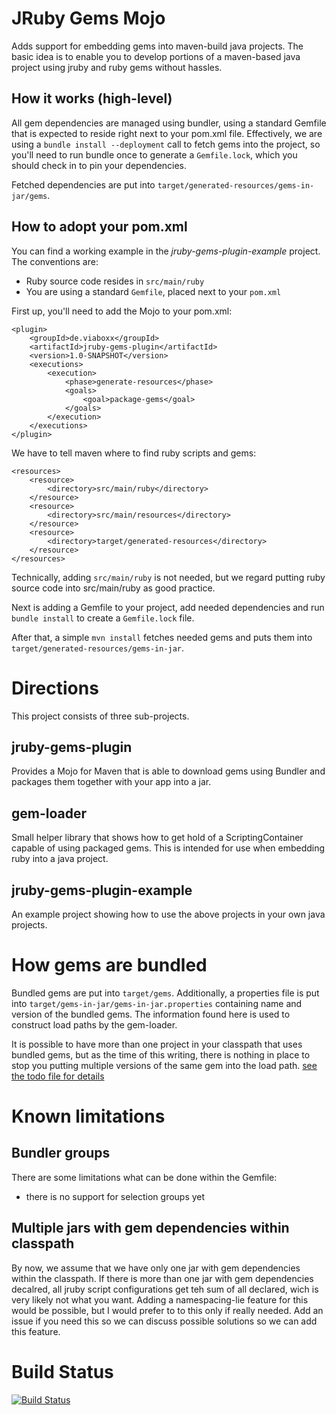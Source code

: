 JRuby Gems Mojo
===============
Adds support for embedding gems into maven-build java projects. The basic idea is to 
enable you to develop portions of a maven-based java project using jruby and ruby gems 
without hassles.

How it works (high-level)
-------------------------
All gem dependencies are managed using bundler, using a standard Gemfile that is expected 
to reside right next to your pom.xml file. Effectively, we are using a 
`bundle install --deployment` call to fetch gems into the project, so you'll need to run 
bundle once to generate a `Gemfile.lock`, which you should check in to pin your dependencies.

Fetched dependencies are put into `target/generated-resources/gems-in-jar/gems`.

How to adopt your pom.xml
-------------------------
You can find a working example in the _jruby-gems-plugin-example_ project. The conventions are:

* Ruby source code resides in `src/main/ruby`
* You are using a standard `Gemfile`, placed next to your `pom.xml`

First up, you'll need to add the Mojo to your pom.xml:

    <plugin>
        <groupId>de.viaboxx</groupId>
        <artifactId>jruby-gems-plugin</artifactId>
        <version>1.0-SNAPSHOT</version>
        <executions>
            <execution>
                <phase>generate-resources</phase>
                <goals>
                    <goal>package-gems</goal>
                </goals>
            </execution>
        </executions>
    </plugin>

We have to tell maven where to find ruby scripts and gems:

    <resources>
        <resource>
            <directory>src/main/ruby</directory>
        </resource>
        <resource>
            <directory>src/main/resources</directory>
        </resource>
        <resource>
            <directory>target/generated-resources</directory>
        </resource>
    </resources>

Technically, adding `src/main/ruby` is not needed, but we regard putting ruby source 
code into src/main/ruby as good practice.

Next is adding a Gemfile to your project, add needed dependencies and run `bundle install` to 
create a `Gemfile.lock` file.

After that, a simple `mvn install` fetches needed gems and puts them into 
`target/generated-resources/gems-in-jar`.

Directions
==========
This project consists of three sub-projects.

jruby-gems-plugin
-----------------
Provides a Mojo for Maven that is able to download gems using Bundler and packages
them together with your app into a jar.

gem-loader
----------
Small helper library that shows how to get hold of a ScriptingContainer capable of
using packaged gems.
This is intended for use when embedding ruby into a java project.

jruby-gems-plugin-example
-------------------------
An example project showing how to use the above projects in your own java projects.

How gems are bundled
====================
Bundled gems are put into `target/gems`. Additionally, a properties file is put into
`target/gems-in-jar/gems-in-jar.properties` containing name and version of the bundled gems. The information found here
is used to construct load paths by the gem-loader.

It is possible to have more than one project in your classpath that uses bundled gems, but as the time of this writing,
there is nothing in place to stop you putting multiple versions of the same gem into the load path. [see the todo file for details](blob/master/todo.md)

Known limitations
=================

Bundler groups
--------------

There are some limitations what can be done within the Gemfile:
* there is no support for selection groups yet

Multiple jars with gem dependencies within classpath
----------------------------------------------------
By now, we assume that we have only one jar with gem dependencies within the classpath. If there is more 
than one jar with gem dependencies decalred, all jruby script configurations get teh sum of all declared,
wich is very likely not what you want. Adding a namespacing-lie feature for this would be possible, but I 
would prefer to to this only if really needed. Add an issue if you need this so we can discuss possible 
solutions so we can add this feature.

Build Status
============

[![Build Status](https://secure.travis-ci.org/viaboxxsystems/jruby-gems-mojo.png)](http://travis-ci.org/viaboxxsystems/jruby-gems-mojo])